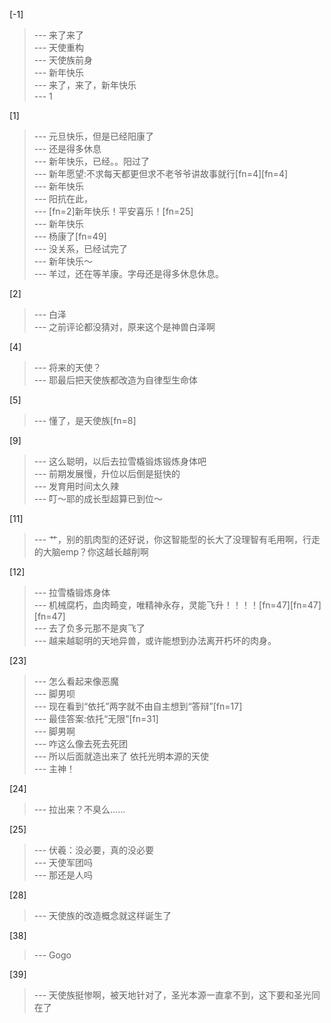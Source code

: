 
[-1] 
>--- 来了来了<br>
>--- 天使重构<br>
>--- 天使族前身<br>
>--- 新年快乐<br>
>--- 来了，来了，新年快乐<br>
>--- 1<br>

[1] 
>--- 元旦快乐，但是已经阳康了<br>
>--- 还是得多休息<br>
>--- 新年快乐，已经。。阳过了<br>
>--- 新年愿望:不求每天都更但求不老爷爷讲故事就行[fn=4][fn=4]<br>
>--- 新年快乐<br>
>--- 阳抗在此，<br>
>--- [fn=2]新年快乐！平安喜乐！[fn=25]<br>
>--- 新年快乐<br>
>--- 杨康了[fn=49]<br>
>--- 没关系，已经试完了<br>
>--- 新年快乐～<br>
>--- 羊过，还在等羊康。字母还是得多休息休息。<br>

[2] 
>--- 白泽<br>
>--- 之前评论都没猜对，原来这个是神兽白泽啊<br>

[4] 
>--- 将来的天使？<br>
>--- 耶最后把天使族都改造为自律型生命体<br>

[5] 
>--- 懂了，是天使族[fn=8]<br>

[9] 
>--- 这么聪明，以后去拉雪橇锻炼锻炼身体吧<br>
>--- 前期发展慢，升位以后倒是挺快的<br>
>--- 发育用时间太久辣<br>
>--- 叮～耶的成长型超算已到位～<br>

[11] 
>--- 艹，别的肌肉型的还好说，你这智能型的长大了没理智有毛用啊，行走的大脑emp？你这越长越削啊<br>

[12] 
>--- 拉雪橇锻炼身体<br>
>--- 机械腐朽，血肉畸变，唯精神永存，灵能飞升！！！！[fn=47][fn=47][fn=47]<br>
>--- 去了负多元那不是爽飞了<br>
>--- 越来越聪明的天地异兽，或许能想到办法离开朽坏的肉身。<br>

[23] 
>--- 怎么看起来像恶魔<br>
>--- 脚男呗<br>
>--- 现在看到“依托”两字就不由自主想到“答辩”[fn=17]<br>
>--- 最佳答案:依托“无限”[fn=31]<br>
>--- 脚男啊<br>
>--- 咋这么像去死去死团<br>
>--- 所以后面就造出来了 依托光明本源的天使<br>
>--- 主神！<br>

[24] 
>--- 拉出来？不臭么……<br>

[25] 
>--- 伏羲：没必要，真的没必要<br>
>--- 天使军团吗<br>
>--- 那还是人吗<br>

[28] 
>--- 天使族的改造概念就这样诞生了<br>

[38] 
>--- Gogo<br>

[39] 
>--- 天使族挺惨啊，被天地针对了，圣光本源一直拿不到，这下要和圣光同在了<br>
